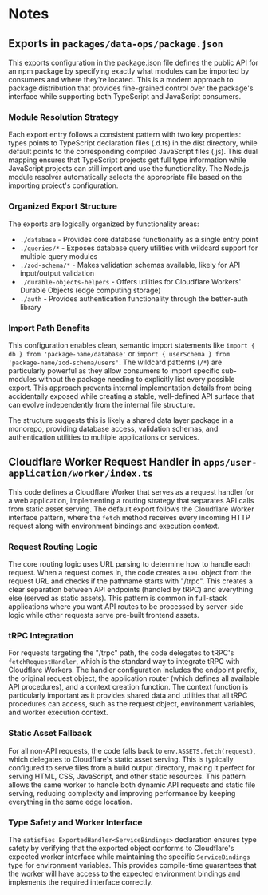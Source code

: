 # Notes

## Exports in `packages/data-ops/package.json`

This exports configuration in the package.json file defines the public API for an npm package by specifying exactly what modules can be imported by consumers and where they're located. This is a modern approach to package distribution that provides fine-grained control over the package's interface while supporting both TypeScript and JavaScript consumers.

### Module Resolution Strategy

Each export entry follows a consistent pattern with two key properties: types points to TypeScript declaration files (.d.ts) in the dist directory, while default points to the corresponding compiled JavaScript files (.js). This dual mapping ensures that TypeScript projects get full type information while JavaScript projects can still import and use the functionality. The Node.js module resolver automatically selects the appropriate file based on the importing project's configuration.

### Organized Export Structure

The exports are logically organized by functionality areas:

- `./database` - Provides core database functionality as a single entry point
- `./queries/*` - Exposes database query utilities with wildcard support for multiple query modules
- `./zod-schema/*` - Makes validation schemas available, likely for API input/output validation
- `./durable-objects-helpers` - Offers utilities for Cloudflare Workers' Durable Objects (edge computing storage)
- `./auth` - Provides authentication functionality through the better-auth library

### Import Path Benefits

This configuration enables clean, semantic import statements like `import { db } from 'package-name/database'` or `import { userSchema } from 'package-name/zod-schema/users'`. The wildcard patterns (`/*`) are particularly powerful as they allow consumers to import specific sub-modules without the package needing to explicitly list every possible export. This approach prevents internal implementation details from being accidentally exposed while creating a stable, well-defined API surface that can evolve independently from the internal file structure.

The structure suggests this is likely a shared data layer package in a monorepo, providing database access, validation schemas, and authentication utilities to multiple applications or services.

## Cloudflare Worker Request Handler in `apps/user-application/worker/index.ts`

This code defines a Cloudflare Worker that serves as a request handler for a web application, implementing a routing strategy that separates API calls from static asset serving. The default export follows the Cloudflare Worker interface pattern, where the `fetch` method receives every incoming HTTP request along with environment bindings and execution context.

### Request Routing Logic

The core routing logic uses URL parsing to determine how to handle each request. When a request comes in, the code creates a `URL` object from the request URL and checks if the pathname starts with "/trpc". This creates a clear separation between API endpoints (handled by tRPC) and everything else (served as static assets). This pattern is common in full-stack applications where you want API routes to be processed by server-side logic while other requests serve pre-built frontend assets.

### tRPC Integration

For requests targeting the "/trpc" path, the code delegates to tRPC's `fetchRequestHandler`, which is the standard way to integrate tRPC with Cloudflare Workers. The handler configuration includes the endpoint prefix, the original request object, the application router (which defines all available API procedures), and a context creation function. The context function is particularly important as it provides shared data and utilities that all tRPC procedures can access, such as the request object, environment variables, and worker execution context.

### Static Asset Fallback

For all non-API requests, the code falls back to `env.ASSETS.fetch(request)`, which delegates to Cloudflare's static asset serving. This is typically configured to serve files from a build output directory, making it perfect for serving HTML, CSS, JavaScript, and other static resources. This pattern allows the same worker to handle both dynamic API requests and static file serving, reducing complexity and improving performance by keeping everything in the same edge location.

### Type Safety and Worker Interface

The `satisfies ExportedHandler<ServiceBindings>` declaration ensures type safety by verifying that the exported object conforms to Cloudflare's expected worker interface while maintaining the specific `ServiceBindings` type for environment variables. This provides compile-time guarantees that the worker will have access to the expected environment bindings and implements the required interface correctly.

